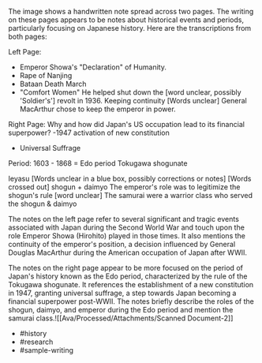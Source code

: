 The image shows a handwritten note spread across two pages. The writing on these pages appears to be notes about historical events and periods, particularly focusing on Japanese history. Here are the transcriptions from both pages:

Left Page:
- Emperor Showa's "Declaration" of Humanity.
- Rape of Nanjing
- Bataan Death March
- "Comfort Women"
He helped shut down the [word unclear, possibly 'Soldier's'] revolt in 1936.
Keeping continuity
[Words unclear]
General MacArthur chose to keep the emperor in power.

Right Page:
Why and how did Japan's US occupation lead to its financial superpower?
-1947 activation of new constitution
- Universal Suffrage

Period: 1603 - 1868 = Edo period
Tokugawa shogunate

Ieyasu
[Words unclear in a blue box, possibly corrections or notes]
[Words crossed out]
shogun + daimyo
The emperor's role was to legitimize the shogun's rule [word unclear]
The samurai were a warrior class who served the shogun & daimyo

The notes on the left page refer to several significant and tragic events associated with Japan during the Second World War and touch upon the role Emperor Showa (Hirohito) played in those times. It also mentions the continuity of the emperor's position, a decision influenced by General Douglas MacArthur during the American occupation of Japan after WWII.

The notes on the right page appear to be more focused on the period of Japan's history known as the Edo period, characterized by the rule of the Tokugawa shogunate. It references the establishment of a new constitution in 1947, granting universal suffrage, a step towards Japan becoming a financial superpower post-WWII. The notes briefly describe the roles of the shogun, daimyo, and emperor during the Edo period and mention the samurai class.![[Ava/Processed/Attachments/Scanned Document-2]]
- #history
- #research
- #sample-writing